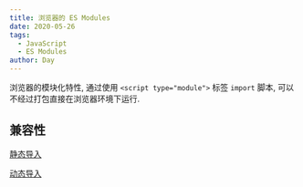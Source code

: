 ```yaml
---
title: 浏览器的 ES Modules
date: 2020-05-26
tags:
  - JavaScript
  - ES Modules
author: Day
---
```


浏览器的模块化特性, 通过使用 `<script type="module">` 标签 `import` 脚本, 可以不经过打包直接在浏览器环境下运行.

## 兼容性

[静态导入](https://caniuse.com/#feat=es6-module)

[动态导入](https://caniuse.com/#feat=es6-module-dynamic-import)

